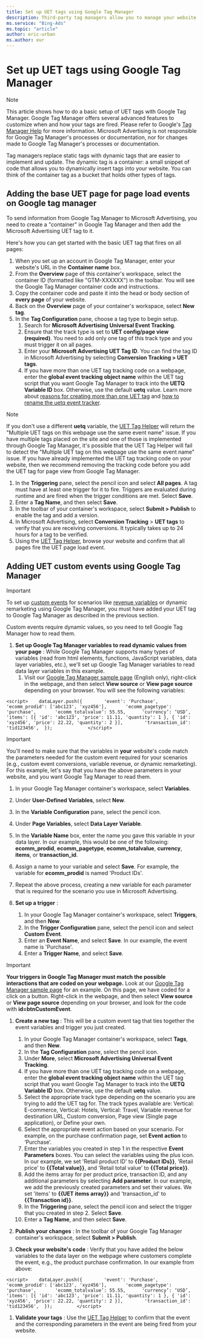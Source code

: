 ```yaml
---
title: Set up UET tags using Google Tag Manager
description: Third-party tag managers allow you to manage your website tags in one place. Learn how to set up UET tags using Google Tag Manager.
ms.service: "Bing-Ads"
ms.topic: "article"
author: eric-urban
ms.author: eur
---
```


# Set up UET tags using Google Tag Manager

> [!NOTE]
> This article shows how to do a basic setup of UET tags with Google Tag Manager. Google Tag Manager offers several advanced features to customize when and how your tags are fired. Please refer to Google's [Tag Manager Help](https://go.microsoft.com/fwlink?LinkId=2010586) for more information.
> Microsoft Advertising is not responsible for Google Tag Manager's processes or documentation, nor for changes made to Google Tag Manager's processes or documentation.

Tag managers replace static tags with dynamic tags that are easier to implement and update. The dynamic tag is a container: a small snippet of code that allows you to dynamically insert tags into your website. You can think of the container tag as a bucket that holds other types of tags.

## Adding the base UET page for page load events on Google tag manager
To send information from Google Tag Manager to Microsoft Advertising, you need to create a "container" in Google Tag Manager and then add the Microsoft Advertising UET tag to it.

Here's how you can get started with the basic UET tag that fires on all pages:
1. When you set up an account in Google Tag Manager, enter your website's URL in the **Container name** box.
1. From the **Overview** page of this container's workspace, select the container ID (formatted like "GTM-XXXXXX") in the toolbar. You will see the Google Tag Manager container code and instructions.
1. Copy the container code and paste it into the head or body section of **every page** of your website.
1. Back on the **Overview** page of your container's workspace, select **New tag**.
1. In the **Tag Configuration** pane, choose a tag type to begin setup.
   1. Search for **Microsoft Advertising Universal Event Tracking**.
   1. Ensure that the track type is set to **UET config/page view (required)**. You need to add only one tag of this track type and you must trigger it on all pages.
   1. Enter your **Microsoft Advertising UET Tag ID**. You can find the tag ID in Microsoft Advertising by selecting **Conversion Tracking > UET tags**.
   1. If you have more than one UET tag tracking code on a webpage, enter the **global event tracking object name** within the UET tag script that you want Google Tag Manager to track into the **UETQ Variable ID** box. Otherwise, use the default **uetq** value. Learn more about [reasons for creating more than one UET tag](./hlp_BA_CONC_UETv2MutliTags.md) and [how to rename the uetq event tracker](./hlp_BA_CONC_UETv2OverrideUetTag.md).

> [!NOTE]
> If you don't use a different **uetq** variable, the [UET Tag Helper](./hlp_BA_CONC_UET_TagHelper.md) will return the "Multiple UET tags on this webpage use the same event name" issue. If you have multiple tags placed on the site and one of those is implemented through Google Tag Manager, it's possible that the UET Tag Helper will fail to detect the "Multiple UET tag on this webpage use the same event name" issue.
> If you have already implemented the UET tag tracking code on your website, then we recommend removing the tracking code before you add the UET tag for page view from Google Tag Manager.

1. In the **Triggering** pane, select the pencil icon and select **All pages**.  A tag must have at least one trigger for it to fire. Triggers are evaluated during runtime and are fired when the trigger conditions are met. Select **Save**.
1. Enter a **Tag Name**, and then select **Save**.
1. In the toolbar of your container's workspace, select **Submit > Publish** to enable the tag and add a version.
1. In Microsoft Advertising, select **Conversion Tracking**&nbsp;&gt;&nbsp;**UET tags** to verify that you are receiving conversions. It typically takes up to 24 hours for a tag to be verified.
1. Using the [UET Tag Helper](./hlp_BA_CONC_UET_TagHelper.md), browse your website and confirm that all pages fire the UET page load event.

## Adding UET custom events using Google Tag Manager
> [!IMPORTANT]
> To set up [custom events](./hlp_BA_CONC_UETv2CustomEvent.md) for scenarios like [revenue variables](./hlp_BA_CONC_UETv2RevenueVariables.md) or dynamic remarketing using Google Tag Manager, you must have added your UET tag to Google Tag Manager as described in the previous section.

Custom events require dynamic values, so you need to tell Google Tag Manager how to read them.

1. **Set up Google Tag Manager variables to read dynamic values from your page** : While Google Tag Manager supports many types of variables (read from html elements, functions, JavaScript variables, data layer variables, etc.), we'll set up Google Tag Manager variables to read data layer variables in this example.
   1. Visit our [Google Tag Manager sample page](https://go.microsoft.com/fwlink?LinkId=2010814) (English only), right-click in the webpage, and then select **View source** or **View page source** depending on your browser. You will see the following variables:
```
<script>	dataLayer.push({		'event': 'Purchase',		'ecomm_prodid': ['abc123', 'xyz456'],		'ecomm_pagetype': 'purchase',		'ecomm_totalvalue’: 55.55,		'currency’: ‘USD’,		'items': [{ 'id': 'abc123', 'price': 11.11, 'quantity': 1 }, { 'id': 'xyz456', 'price': 22.22, 'quantity': 2 }],		'transaction_id': 'tid123456',	});				</script>
```

> [!IMPORTANT]
> You'll need to make sure that the variables in **your** website's code match the parameters needed for the custom event required for your scenarios (e.g., custom event conversions, variable revenue, or dynamic remarketing). For this example, let's say that you have the above parameters in your website, and you want Google Tag Manager to read them.

   1. In your Google Tag Manager container's workspace, select **Variables**.
   1. Under **User-Defined Variables**, select **New**.
   1. In the **Variable Configuration** pane, select the pencil icon.
   1. Under **Page Variables**, select **Data Layer Variable**.
   1. In the **Variable Name** box, enter the name you gave this variable in your data layer. In our example, this would be one of the following: **ecomm_prodid**, **ecomm_pagetype**, **ecomm_totalvalue**, **currency**, **items**, or **transaction_id**.
   1. Assign a name to your variable and select **Save**. For example, the variable for **ecomm_prodid** is named 'Product IDs'.
   1. Repeat the above process, creating a new variable for each parameter that is required for the scenario you use in Microsoft Advertising.

1. **Set up a trigger** :
   1. In your Google Tag Manager container's workspace, select **Triggers**, and then **New**.
   1. In the **Trigger Configuration** pane, select the pencil icon and select **Custom Event**.
   1. Enter an **Event Name**, and select **Save**. In our example, the event name is 'Purchase'.
   1. Enter a **Trigger Name**, and select **Save**.

> [!IMPORTANT]
> **Your triggers in Google Tag Manager must match the possible interactions that are coded on your webpage.**
> Look at our [Google Tag Manager sample page](https://go.microsoft.com/fwlink?LinkId=2010814) for an example. On this page, we have coded for a click on a button. Right-click in the webpage, and then select **View source** or **View page source** depending on your browser, and look for the code with **id=btnCustomEvent**.

1. **Create a new tag** : This will be a custom event tag that ties together the event variables and trigger you just created.
   1. In your Google Tag Manager container's workspace, select **Tags**, and then **New**.
   1. In the **Tag Configuration** pane, select the pencil icon.
   1. Under **More**, select **Microsoft Advertising Universal Event Tracking**.
   1. If you have more than one UET tag tracking code on a webpage, enter the **global event tracking object name** within the UET tag script that you want Google Tag Manager to track into the **UETQ Variable ID** box. Otherwise, use the default **uetq** value.
   1. Select the appropriate track type depending on the scenario you are trying to add the UET tag for. The track types available are: Vertical: E-commerce, Vertical: Hotels, Vertical: Travel, Variable revenue for destination URL, Custom conversion, Page view (Single page application), or Define your own.
   1. Select the appropriate event action based on your scenario. For example, on the purchase confirmation page, set **Event action** to ‘Purchase’.
   1. Enter the variables you created in step 1 in the respective **Event Parameters** boxes. You can select the variables using the plus icon. In our example, we set 'Retail product ID' to **{{Product IDs}}**, 'Retail price' to **{{Total value}}**, and 'Retail total value' to **{{Total price}}**.
   1. Add the items array for per product price, transaction ID, and any additional parameters by selecting **Add parameter**. In our example, we add the previously created parameters and set their values. We set 'items' to **{{UET items array}}** and 'transaction_id' to **{{Transaction id}}**.
   1. In the **Triggering** pane, select the pencil icon and select the trigger that you created in step 2. Select **Save**.
   1. Enter a **Tag Name**, and then select **Save**.

1. **Publish your changes** : In the toolbar of your Google Tag Manager container's workspace, select **Submit > Publish**.
1. **Check your website's code** : Verify that you have added the below variables to the data layer on the webpage where customers complete the event, e.g., the product purchase confirmation. In our example from above:
```
<script>	dataLayer.push({		'event': 'Purchase',		'ecomm_prodid': ['abc123', 'xyz456'],		'ecomm_pagetype': 'purchase',		'ecomm_totalvalue’: 55.55,		'currency’: ‘USD’,		'items': [{ 'id': 'abc123', 'price': 11.11, 'quantity': 1 }, { 'id': 'xyz456', 'price': 22.22, 'quantity': 2 }],		'transaction_id': 'tid123456',	});			</script>
```

1. **Validate your tags** : Use the [UET Tag Helper](./hlp_BA_CONC_UET_TagHelper.md) to confirm that the event and the corresponding parameters in the event are being fired from your website.


